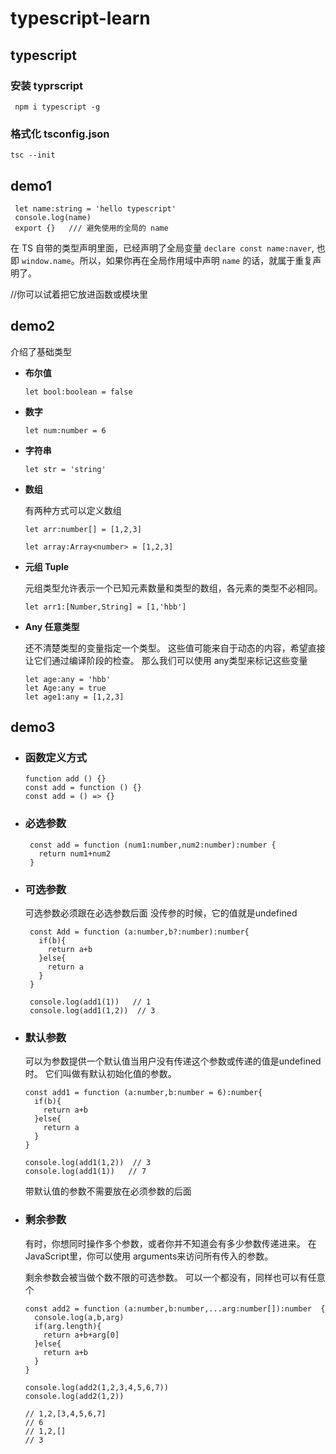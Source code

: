 # typescript-learn


## typescript

### 安装 typrscript 

     npm i typescript -g 

### 格式化 tsconfig.json

    tsc --init

## demo1

   ```
    let name:string = 'hello typescript'
    console.log(name)
    export {}   /// 避免使用的全局的 name
   ```

在 TS 自带的类型声明里面，已经声明了全局变量 `declare const name:naver`, 也即 `window.name`。所以，如果你再在全局作用域中声明 `name` 的话，就属于重复声明了。

//你可以试着把它放进函数或模块里


## demo2

介绍了基础类型

- **布尔值**

   ```
   let bool:boolean = false
   ```

- **数字**

   ```
   let num:number = 6
   ```

- **字符串**

    ```
    let str = 'string'
    ```

- **数组**

    有两种方式可以定义数组

   ```
   let arr:number[] = [1,2,3]
   ```

   ```
   let array:Array<number> = [1,2,3]
   ```
- **元组 Tuple**

    元组类型允许表示一个已知元素数量和类型的数组，各元素的类型不必相同。

   ```
   let arr1:[Number,String] = [1,'hbb']
   ```
- **Any 任意类型**

  还不清楚类型的变量指定一个类型。 这些值可能来自于动态的内容，希望直接让它们通过编译阶段的检查。 那么我们可以使用 any类型来标记这些变量

  ```
  let age:any = 'hbb'
  let Age:any = true
  let age1:any = [1,2,3]
  ```


## demo3
      
- ### 函数定义方式 

    ```
    function add () {}
    const add = function () {}
    const add = () => {}
    ```
- ### 必选参数
 
   ```
    const add = function (num1:number,num2:number):number {
      return num1+num2
    }
   ```

- ### 可选参数

  可选参数必须跟在必选参数后面    没传参的时候，它的值就是undefined

   ```
    const Add = function (a:number,b?:number):number{
      if(b){
        return a+b
      }else{
        return a
      }
    }

    console.log(add1(1))   // 1
    console.log(add1(1,2))  // 3
   ```

- ### 默认参数

    可以为参数提供一个默认值当用户没有传递这个参数或传递的值是undefined时。 它们叫做有默认初始化值的参数。  

    ```
    const add1 = function (a:number,b:number = 6):number{
      if(b){
        return a+b
      }else{
        return a
      }
    }

    console.log(add1(1,2))  // 3
    console.log(add1(1))   // 7 
    ```
    带默认值的参数不需要放在必须参数的后面

- ### 剩余参数

  有时，你想同时操作多个参数，或者你并不知道会有多少参数传递进来。 在JavaScript里，你可以使用 arguments来访问所有传入的参数。

  剩余参数会被当做个数不限的可选参数。 可以一个都没有，同样也可以有任意个

    ```
    const add2 = function (a:number,b:number,...arg:number[]):number  {
      console.log(a,b,arg)
      if(arg.length){
        return a+b+arg[0]
      }else{
        return a+b
      }
    }

    console.log(add2(1,2,3,4,5,6,7))
    console.log(add2(1,2))

    // 1,2,[3,4,5,6,7]
    // 6
    // 1,2,[]
    // 3
    ```
